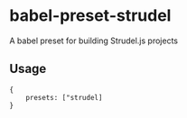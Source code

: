 # babel-preset-strudel

A babel preset for building Strudel.js projects

## Usage

```
{
    presets: ["strudel]
}
```